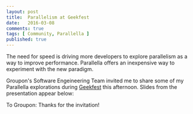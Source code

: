 ```yaml
---
layout: post
title:  Parallelism at Geekfest
date:   2016-03-08
comments: true
tags: [ Community, Parallella ]
published: true
---
```


The need for speed is driving more developers to explore parallelism as a way to improve performance. Parallella offers an inexpensive way to experiment with the new paradigm. 

Groupon's Software Engeineering Team invited me to share some of my Parallella explorations during [Geekfest](http://www.meetup.com/Geekfest/events/227841182/) this afternoon. Slides from the presentation appear below:

<!--more-->

<center><script async class="speakerdeck-embed" data-id="8a72510956be44529efc0467f33cb32d" data-ratio="1.77777777777778" src="//speakerdeck.com/assets/embed.js"></script></center>

To Groupon: Thanks for the invitation!


